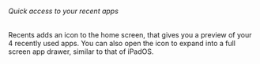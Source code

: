 ###### _Quick access to your recent apps_

Recents adds an icon to the home screen, that gives you a preview of your 4 recently used apps. You can also open the icon to expand into a full screen app drawer, similar to that of iPadOS.
